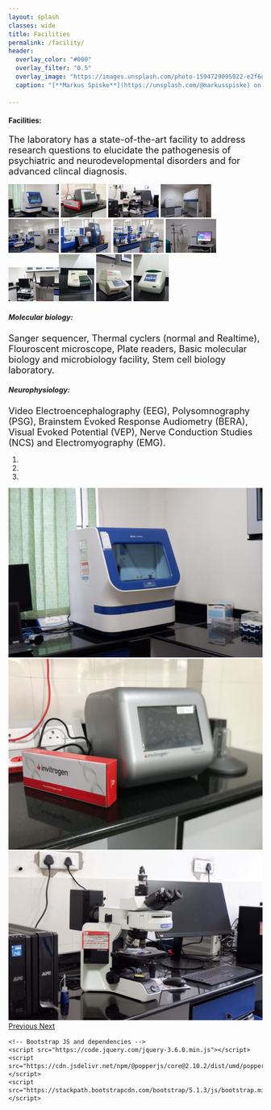 ```yaml
---
layout: splash
classes: wide
title: Facilities
permalink: /facility/
header:
  overlay_color: "#000"
  overlay_filter: "0.5"
  overlay_image: "https://images.unsplash.com/photo-1594729095022-e2f6d2eece9c?ixlib=rb-1.2.1&ixid=MnwxMjA3fDB8MHxwaG90by1wYWdlfHx8fGVufDB8fHx8&auto=format&fit=crop&w=1771&q=80"
  caption: "[**Markus Spiske**](https://unsplash.com/@markusspiske) on [*Unsplash*](https://unsplash.com)"

---
```



#### **Facilities:**
<font size = "4"> The laboratory has a state-of-the-art facility to address research questions to elucidate the pathogenesis of psychiatric and neurodevelopmental disorders and for advanced clincal diagnosis.</font>

<img src="/assets/software/seq.jpg" alt="drawing" width="100"/> 
<img src="/assets/software/electrop.jpg" alt="drawing" width="90"/> 
<img src="/assets/software/micro.jpg" alt="drawing" width="100"/> <img src="/assets/software/cellculture.jpg" alt="drawing" width="100"/> <img src="/assets/software/freezer.jpg" alt="drawing" width="100"/> <img src="/assets/software/geldoc.jpg" alt="drawing" width="100"/> <img src="/assets/software/workbench.jpg" alt="drawing" width="100"/> <img src="/assets/software/eeg.jpg" alt="drawing" width="100"/> <img src="/assets/software/emg.jpg" alt="drawing" width="100"/><img src="/assets/software/PCR.jpeg" alt="drawing" width="70"/> <img src="/assets/software/realtime.jpeg" alt="drawing" width="70"/> <img src="/assets/software/reader.jpeg" alt="drawing" width="70"/>

##### **Molecular biology:** 
<font size = "4"> Sanger sequencer, Thermal cyclers (normal and Realtime), Flouroscent microscope, Plate readers, Basic molecular biology and microbiology facility, Stem cell biology laboratory.</font>
##### **Neurophysiology:** 
<font size = "4"> Video Electroencephalography (EEG), Polysomnography (PSG), Brainstem Evoked Response Audiometry (BERA), Visual Evoked Potential (VEP), Nerve Conduction Studies (NCS) and Electromyography (EMG).</font>

<!DOCTYPE html>
<html lang="en">
<head>
    <meta charset="UTF-8">
    <meta name="viewport" content="width=device-width, initial-scale=1.0">
    <title>Image Carousel</title>
    <!-- Bootstrap CSS -->
    <link href="https://stackpath.bootstrapcdn.com/bootstrap/5.1.3/css/bootstrap.min.css" rel="stylesheet">
</head>
<body>
    <div id="carouselExampleIndicators" class="carousel slide" data-bs-ride="carousel">
        <ol class="carousel-indicators">
            <li data-bs-target="#carouselExampleIndicators" data-bs-slide-to="0" class="active"></li>
            <li data-bs-target="#carouselExampleIndicators" data-bs-slide-to="1"></li>
            <li data-bs-target="#carouselExampleIndicators" data-bs-slide-to="2"></li>
        </ol>
        <div class="carousel-inner">
            <div class="carousel-item active">
                <img src="/assets/software/seq.jpg" class="d-block w-100" alt="Image 1">
            </div>
            <div class="carousel-item">
                <img src="/assets/software/electrop.jpg" class="d-block w-100" alt="Image 2">
            </div>
            <div class="carousel-item">
                <img src="/assets/software/micro.jpg" class="d-block w-100" alt="Image 3">
            </div>
        </div>
        <a class="carousel-control-prev" href="#carouselExampleIndicators" role="button" data-bs-slide="prev">
            <span class="carousel-control-prev-icon" aria-hidden="true"></span>
            <span class="visually-hidden">Previous</span>
        </a>
        <a class="carousel-control-next" href="#carouselExampleIndicators" role="button" data-bs-slide="next">
            <span class="carousel-control-next-icon" aria-hidden="true"></span>
            <span class="visually-hidden">Next</span>
        </a>
    </div>

    <!-- Bootstrap JS and dependencies -->
    <script src="https://code.jquery.com/jquery-3.6.0.min.js"></script>
    <script src="https://cdn.jsdelivr.net/npm/@popperjs/core@2.10.2/dist/umd/popper.min.js"></script>
    <script src="https://stackpath.bootstrapcdn.com/bootstrap/5.1.3/js/bootstrap.min.js"></script>
</body>
</html>
